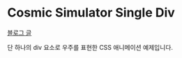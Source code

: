 # Cosmic Simulator Single Div
[블로그 글](https://prozac0401.tistory.com/56)

단 하나의 div 요소로 우주를 표현한 CSS 애니메이션 예제입니다.
